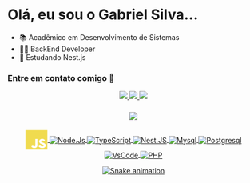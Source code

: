 # Olá, eu sou o Gabriel Silva...
  - 📚 Acadêmico em Desenvolvimento de Sistemas<br>
  - 🧑‍💻 BackEnd Developer
  - 🌱 Estudando Nest.js
### Entre em contato comigo 🔻
 <div align="center">
   <a href = "mailto:contato.gabrieljosesilva@gmail.com">
     <img src="https://img.shields.io/badge/Gmail-D14836?style=for-the-badge&logo=gmail&logoColor=white" target="_blank">
  </a>
   <a href="https://www.linkedin.com/in/gabriel-jose-silva/" target="_blank">
     <img src="https://img.shields.io/badge/-LinkedIn-%230077B5?style=for-the-badge&logo=linkedin&logoColor=white" target="_blank">
  </a> 
  <a href="https://www.codewars.com/users/gabriellgjs" target="_blank">
    <img   width="200em" src="https://www.codewars.com/users/gabriellgjs/badges/small"/>
  </a>
  </div>
  
###

<div align="center">
  <a href="https://github.com/gabriellgjs">
  <img height="180em" src="https://github-readme-stats.vercel.app/api?username=gabriellgjs&show_icons=true&theme=dracula"/>
</div>
  <div align="center">
  <a href="https://github.com/gabriellgjs">
  
</div>
  <div align="center" style="display: inline_block; "><br>
      <img align="center" alt="Js" height="40" width="45" src="https://raw.githubusercontent.com/devicons/devicon/master/icons/javascript/javascript-plain.svg">
      <img align="center" alt="Node.Js" height="40" width="45" src="https://cdn.jsdelivr.net/gh/devicons/devicon/icons/nodejs/nodejs-original.svg" />
      <img align="center" alt="TypeScript" height="40" width="45" src="https://cdn.jsdelivr.net/gh/devicons/devicon/icons/typescript/typescript-original.svg">
      <img align="center" alt="Nest.JS" height="40" width="45" src="https://cdn.jsdelivr.net/gh/devicons/devicon/icons/nestjs/nestjs-plain-wordmark.svg">  
      <img  align="center" alt="Mysql" height="40" width="45" src="https://cdn.jsdelivr.net/gh/devicons/devicon/icons/mysql/mysql-original.svg" />
      <img align="center" alt="Postgresql" height="40" width="45"src="https://cdn.jsdelivr.net/gh/devicons/devicon/icons/postgresql/postgresql-original-wordmark.svg" />
      <img align="center" alt="VsCode" height="40" width="45"  src="https://cdn.jsdelivr.net/gh/devicons/devicon/icons/vscode/vscode-original.svg">
      <img align="center" alt="PHP" height="40" width="45" src="https://cdn.jsdelivr.net/gh/devicons/devicon/icons/php/php-original.svg" />
    
   ![Snake animation](https://github.com/gabriel-gjs/gabriel-gjs/blob/output/github-contribution-grid-snake.svg)
</div>

  

  
